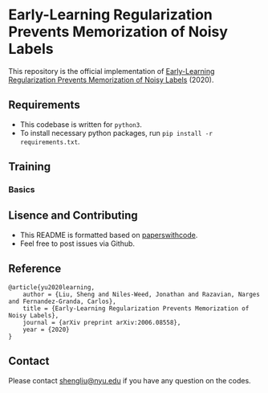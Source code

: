 # Early-Learning Regularization Prevents Memorization of Noisy Labels
This repository is the official implementation of [Early-Learning Regularization Prevents Memorization of Noisy Labels](https://arxiv.org/abs/2007.00151) (2020).

## Requirements
- This codebase is written for `python3`.
- To install necessary python packages, run `pip install -r requirements.txt`.


## Training
### Basics


## Lisence and Contributing
- This README is formatted based on [paperswithcode](https://github.com/paperswithcode/releasing-research-code).
- Feel free to post issues via Github. 

## Reference
```
@article{yu2020learning, 
	author = {Liu, Sheng and Niles-Weed, Jonathan and Razavian, Narges and Fernandez-Granda, Carlos}, 
	title = {Early-Learning Regularization Prevents Memorization of Noisy Labels}, 
	journal = {arXiv preprint arXiv:2006.08558},
	year = {2020}
}
```
## Contact
Please contact shengliu@nyu.edu if you have any question on the codes.
